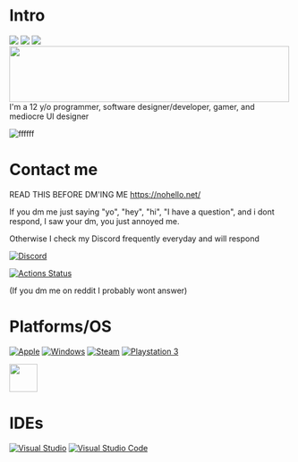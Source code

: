 # Intro
<img src="https://readme-typing-svg.herokuapp.com?lines=Hey,+I'm+swiney2">
<img src="https://readme-typing-svg.herokuapp.com?lines=Bad+at+code">
<img src="https://readme-typing-svg.herokuapp.com?lines=uhhh">
<img src="https://c.tenor.com/6AD7XiQE57YAAAAM/family-guy-dance.gif" width="500" height="100">
I'm a 12 y/o programmer, software designer/developer, gamer, and mediocre UI designer
























































![ffffff](https://komarev.com/ghpvc/?username=ShootFirstAskQuestionsLater)

# Contact me

READ THIS BEFORE DM'ING ME
https://nohello.net/

If you dm me just saying "yo", "hey", "hi", "I have a question", and i dont respond, I saw your dm, you just annoyed me.

Otherwise I check my Discord frequently everyday and will respond 

[![Discord](https://img.shields.io/badge/%3CServer%3E-%237289DA.svg?style=for-the-badge&logo=discord&logoColor=white)](https://discord.com/users/722352004470407168)

[![Actions Status](https://img.shields.io/badge/Reddit-FF4500?style=for-the-badge&logo=reddit&logoColor=white)](https://reddit.com/u/swiney2)

(If you dm me on reddit I probably wont answer)

# Platforms/OS

[![Apple](https://img.shields.io/badge/Apple-%23000000.svg?style=for-the-badge&logo=apple&logoColor=white)](https://apple.com/) [![Windows](https://img.shields.io/badge/Windows-0078D6?style=for-the-badge&logo=windows&logoColor=white)](https://www.microsoft.com/en-us/windows/) [![Steam](https://img.shields.io/badge/steam-%23000000.svg?style=for-the-badge&logo=steam&logoColor=white)](https://steamcommunity.com/) 	[![Playstation 3](https://img.shields.io/badge/Playstation%203-003791?style=for-the-badge&logo=playstation-3&logoColor=white)](https://www.playstation.com/en-us/)

<img src="https://cdn.pixabay.com/photo/2014/11/30/14/11/cat-551554__480.jpg" width="50">


# IDEs

[![Visual Studio](https://img.shields.io/badge/Visual%20Studio-5C2D91.svg?style=for-the-badge&logo=visual-studio&logoColor=white)](https://visualstudio.microsoft.com/)  [![Visual Studio Code](https://img.shields.io/badge/Visual%20Studio%20Code-0078d7.svg?style=for-the-badge&logo=visual-studio-code&logoColor=white)](https://code.visualstudio.com/)

